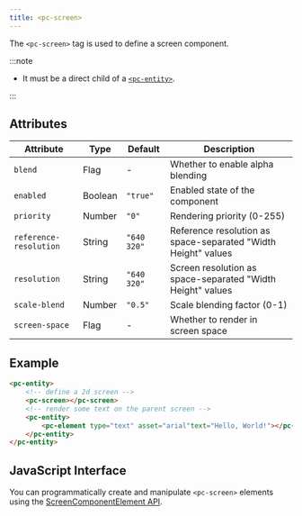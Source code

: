 ```yaml
---
title: <pc-screen>
---
```


The `<pc-screen>` tag is used to define a screen component.

:::note

* It must be a direct child of a [`<pc-entity>`](../pc-entity).

:::

## Attributes

<div className="nowrap-first-col">

| Attribute | Type | Default | Description |
| --- | --- | --- | --- |
| `blend` | Flag | - | Whether to enable alpha blending |
| `enabled` | Boolean | `"true"` | Enabled state of the component |
| `priority` | Number | `"0"` | Rendering priority (0-255) |
| `reference-resolution` | String | `"640 320"` | Reference resolution as space-separated "Width Height" values |
| `resolution` | String | `"640 320"` | Screen resolution as space-separated "Width Height" values |
| `scale-blend` | Number | `"0.5"` | Scale blending factor (0-1) |
| `screen-space` | Flag | - | Whether to render in screen space |

</div>

## Example

```html
<pc-entity>
    <!-- define a 2d screen -->
    <pc-screen></pc-screen>
    <!-- render some text on the parent screen -->
    <pc-entity>
        <pc-element type="text" asset="arial"text="Hello, World!"></pc-element>
    </pc-entity>
</pc-entity>
```

## JavaScript Interface

You can programmatically create and manipulate `<pc-screen>` elements using the [ScreenComponentElement API](https://api.playcanvas.com/web-components/classes/ScreenComponentElement.html).
